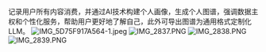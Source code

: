 记录用户所有内容消费，并通过AI技术构建个人画像，生成个人图谱，强调数据主权和个性化服务，帮助用户更好地了解自己，此外可导出图谱为通用格式定制化 LLM。
![IMG_5D75F917A564-1.jpeg](img%2FIMG_5D75F917A564-1.jpeg)
![IMG_2837.PNG](img%2FIMG_2837.PNG)
![IMG_2838.PNG](img%2FIMG_2838.PNG)
![IMG_2839.PNG](img%2FIMG_2839.PNG)
